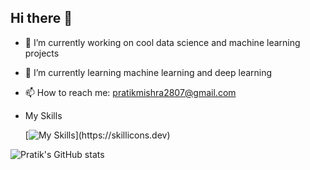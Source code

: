 ## Hi there 👋

- 🔭 I’m currently working on cool data science and machine learning projects
- 🌱 I’m currently learning machine learning and deep learning
- 📫 How to reach me: pratikmishra2807@gmail.com
- My Skills
  
  [![My Skills](https://skillicons.dev/icons?i=java,python,pytorch,ts,js,angular,spring,bash,tailwind,eclipse,git,github,linux,maven,postman,postgres,html,vscode,css,)](https://skillicons.dev)

 ![Pratik's GitHub stats](https://github-readme-stats.vercel.app/api?username=pratikmishra17&show_icons=true&theme=radical)
  

<!--
**pratikmishra17/pratikmishra17** is a ✨ _special_ ✨ repository because its `README.md` (this file) appears on your GitHub profile.

Here are some ideas to get you started:

- 🔭 I’m currently working on ...
- 🌱 I’m currently learning ...
- 👯 I’m looking to collaborate on ...
- 🤔 I’m looking for help with ...
- 💬 Ask me about ...
- 📫 How to reach me: ...
- 😄 Pronouns: ...
- ⚡ Fun fact: ...
-->
